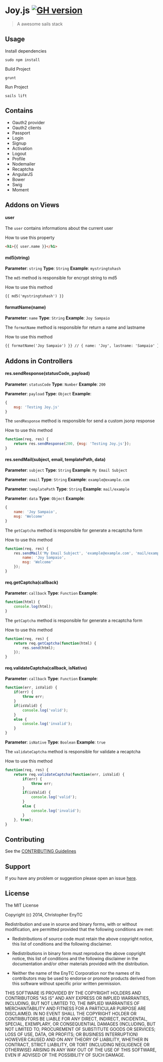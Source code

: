# Joy.js [![GH version](https://badge-me.herokuapp.com/api/gh/chrisenytc/joy.png)](http://badges.enytc.com/for/gh/chrisenytc/joy)

> A awesome sails stack

## Usage

Install dependencies

`sudo npm install`

Build Project

`grunt`

Run Project

`sails lift`

## Contains

- Oauth2 provider
- Oauth2 clients
- Passport
- Login
- Signup
- Activation
- Logout
- Profile
- Nodemailer
- Recaptcha
- AngularJS
- Bower
- Swig
- Moment


## Addons on Views

#### user

The `user` contains informations about the current user

How to use this property

```html
<h1>{{ user.name }}</h1>
```

#### md5(string)

**Parameter**: `string`
**Type**: `String`
**Example**: `mystringtohash`


The `md5` method is responsible for encrypt string to md5

How to use this method

```html
{{ md5('mystringtohash') }}
```

#### formatName(name)

**Parameter**: `name`
**Type**: `String`
**Example**: `Joy Sampaio`


The `formatName` method is responsible for return a name and lastname

How to use this method

```html
{{ formatName('Joy Sampaio') }} // { name: 'Joy', lastname: 'Sampaio' }
```

## Addons in Controllers

#### res.sendResponse(statusCode, payload)

**Parameter**: `statusCode`
**Type**: `Number`
**Example**: `200`


**Parameter**: `payload`
**Type**: `Object`
**Example**: 
```javascript
{
    msg: 'Testing Joy.js'
}
```

The `sendResponse` method is responsible for send a custom jsonp response

How to use this method

```javascript
function(req, res) {
    return res.sendResponse(200, {msg: 'Testing Joy.js'});
}
```

#### res.sendMail(subject, email, templatePath, data)

**Parameter**: `subject`
**Type**: `String`
**Example**: `My Email Subject`


**Parameter**: `email`
**Type**: `String`
**Example**: `example@example.com`


**Parameter**: `templatePath`
**Type**: `String`
**Example**: `mail/example`


**Parameter**: `data`
**Type**: `Object`
**Example**:
```javascript
{
    name: 'Joy Sampaio',
    msg: 'Welcome'
}
```

The `getCaptcha` method is responsible for generate a recaptcha form

How to use this method

```javascript
function(req, res) {
    res.sendMail('My Email Subject', 'example@example.com', 'mail/example', {
        name: 'Joy Sampaio',
        msg: 'Welcome'
    });
}
```

#### req.getCaptcha(callback)

**Parameter**: `callback`
**Type**: `Function`
**Example**: 
```javascript
function(html) {
    console.log(html);
}
```

The `getCaptcha` method is responsible for generate a recaptcha form

How to use this method

```javascript
function(req, res) {
    return req.getCaptcha(function(html) {
        res.send(html);
    });
}
```

#### req.validateCaptcha(callback, isNative)

**Parameter**: `callback`
**Type**: `Function`
**Example**: 
```javascript
function(err, isValid) {
    if(err) {
        throw err;
    }
    if(isValid) {
        console.log('valid');
    }
    else {
        console.log('invalid');
    }
}
```

**Parameter**: `isNative`
**Type**: `Boolean`
**Example**: `true`


The `validateCaptcha` method is responsible for validate a recaptcha

How to use this method

```javascript
function(req, res) {
    return req.validateCaptcha(function(err, isValid) {
        if(err) {
            throw err;
        }
        if(isValid) {
            console.log('valid');
        }
        else {
            console.log('invalid');
        }
    }, true);
}
```

## Contributing

See the [CONTRIBUTING Guidelines](CONTRIBUTING.md)

## Support
If you have any problem or suggestion please open an issue [here](https://github.com/chrisenytc/joy/issues).

## License

The MIT License

Copyright (c) 2014, Christopher EnyTC

Redistribution and use in source and binary forms, with or without modification,
are permitted provided that the following conditions are met:

* Redistributions of source code must retain the above copyright notice, this
  list of conditions and the following disclaimer.

* Redistributions in binary form must reproduce the above copyright notice, this
  list of conditions and the following disclaimer in the documentation and/or
  other materials provided with the distribution.

* Neither the name of the EnyTC Corporation nor the names of its
  contributors may be used to endorse or promote products derived from
  this software without specific prior written permission.

THIS SOFTWARE IS PROVIDED BY THE COPYRIGHT HOLDERS AND CONTRIBUTORS "AS IS" AND
ANY EXPRESS OR IMPLIED WARRANTIES, INCLUDING, BUT NOT LIMITED TO, THE IMPLIED
WARRANTIES OF MERCHANTABILITY AND FITNESS FOR A PARTICULAR PURPOSE ARE
DISCLAIMED. IN NO EVENT SHALL THE COPYRIGHT HOLDER OR CONTRIBUTORS BE LIABLE FOR
ANY DIRECT, INDIRECT, INCIDENTAL, SPECIAL, EXEMPLARY, OR CONSEQUENTIAL DAMAGES
(INCLUDING, BUT NOT LIMITED TO, PROCUREMENT OF SUBSTITUTE GOODS OR SERVICES;
LOSS OF USE, DATA, OR PROFITS; OR BUSINESS INTERRUPTION) HOWEVER CAUSED AND ON
ANY THEORY OF LIABILITY, WHETHER IN CONTRACT, STRICT LIABILITY, OR TORT
(INCLUDING NEGLIGENCE OR OTHERWISE) ARISING IN ANY WAY OUT OF THE USE OF THIS
SOFTWARE, EVEN IF ADVISED OF THE POSSIBILITY OF SUCH DAMAGE.
